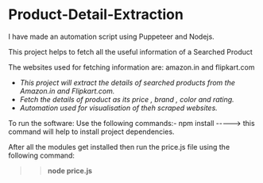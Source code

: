 # Product-Detail-Extraction

I have made an automation script using Puppeteer and Nodejs.

This project helps to fetch all the useful information of a Searched Product 

The websites used for fetching information are: amazon.in and flipkart.com

<ul>
  <i>
<li>This project will extract the details of searched products from the Amazon.in and Flipkart.com.</li>
<li>Fetch the details of product as its price , brand , color and rating.</li>
<li>Automation used for visualisation of theh scraped websites.</li>
  </i>
</ul>

To run the software: Use the following commands:-
npm install -----> this command will help to install project dependencies.

After all the modules get installed then run the price.js file using the following command:

>> <b>node price.js</b>
  
